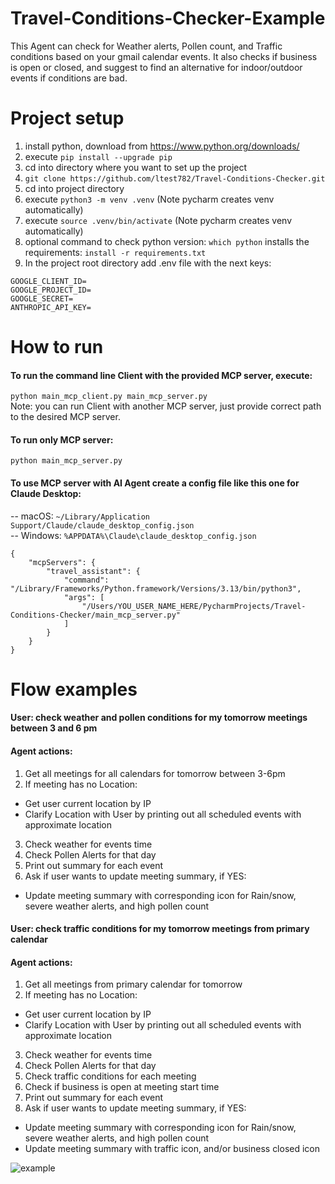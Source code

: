 # Travel-Conditions-Checker-Example
This Agent can check for Weather alerts, Pollen count, 
and Traffic conditions based on your gmail calendar events. 
It also checks if business is open or closed,
and suggest to find an alternative for indoor/outdoor events if conditions are bad.

# Project setup
1. install python, download from https://www.python.org/downloads/
2. execute `pip install --upgrade pip`
3. cd into directory where you want to set up the project
4. `git clone https://github.com/ltest782/Travel-Conditions-Checker.git`
5. cd into project directory
6. execute `python3 -m venv .venv` (Note pycharm creates venv automatically)
7. execute `source .venv/bin/activate` (Note pycharm creates venv automatically)
8. optional command to check python version: `which python`
installs the requirements: `install -r requirements.txt`
10. In the project root directory add .env file with the next keys:
```
GOOGLE_CLIENT_ID=
GOOGLE_PROJECT_ID=
GOOGLE_SECRET=
ANTHROPIC_API_KEY=
```

# How to run
#### To run the command line Client with the provided MCP server, execute:  
`python main_mcp_client.py main_mcp_server.py`  
    Note: you can run Client with another MCP server, just provide correct path to the desired MCP server.

#### To run only MCP server:  
`python main_mcp_server.py`  

#### To use MCP server with AI Agent create a config file like this one for Claude Desktop:
-- macOS: `~/Library/Application Support/Claude/claude_desktop_config.json`  
-- Windows: `%APPDATA%\Claude\claude_desktop_config.json`  
```
{
    "mcpServers": {
        "travel_assistant": {
            "command": "/Library/Frameworks/Python.framework/Versions/3.13/bin/python3",
            "args": [
                "/Users/YOU_USER_NAME_HERE/PycharmProjects/Travel-Conditions-Checker/main_mcp_server.py"
            ]
        }
    }
}
```

# Flow examples
#### User: check weather and pollen conditions for my tomorrow meetings between 3 and 6 pm
#### Agent actions: 
1. Get all meetings for all calendars for tomorrow between 3-6pm
2. If meeting has no Location:
  - Get user current location by IP
  - Clarify Location with User by printing out all scheduled events with approximate location
3. Check weather for events time
4. Check Pollen Alerts for that day
5. Print out summary for each event
6. Ask if user wants to update meeting summary, if YES:
  - Update meeting summary with corresponding icon for Rain/snow, severe weather alerts, and high pollen count

#### User: check traffic conditions for my tomorrow meetings from primary calendar
#### Agent actions: 
1. Get all meetings from primary calendar for tomorrow
2. If meeting has no Location:
  - Get user current location by IP
  - Clarify Location with User by printing out all scheduled events with approximate location
3. Check weather for events time
4. Check Pollen Alerts for that day
5. Check traffic conditions for each meeting
6. Check if business is open at meeting start time
7. Print out summary for each event
8. Ask if user wants to update meeting summary, if YES:
  - Update meeting summary with corresponding icon for Rain/snow, severe weather alerts, and high pollen count
  - Update meeting summary with traffic icon, and/or business closed icon

![example](https://github.com/user-attachments/assets/2ac7ba2c-b15a-4d96-8140-d5afcdb7614a)




